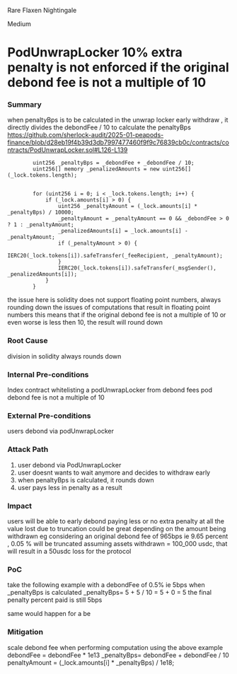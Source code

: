 Rare Flaxen Nightingale

Medium

# PodUnwrapLocker 10% extra penalty is not enforced if the original debond fee is not a multiple of 10

### Summary

when penaltyBps is to be calculated in the unwrap locker early withdraw , it directly divides the debondFee / 10 to calculate the penaltyBps 
https://github.com/sherlock-audit/2025-01-peapods-finance/blob/d28eb19f4b39d3db7997477460f9f9c76839cb0c/contracts/contracts/PodUnwrapLocker.sol#L126-L139
```solidity
        uint256 _penaltyBps = _debondFee + _debondFee / 10;
        uint256[] memory _penalizedAmounts = new uint256[](_lock.tokens.length);


        for (uint256 i = 0; i < _lock.tokens.length; i++) {
            if (_lock.amounts[i] > 0) {
                uint256 _penaltyAmount = (_lock.amounts[i] * _penaltyBps) / 10000;
                _penaltyAmount = _penaltyAmount == 0 && _debondFee > 0 ? 1 : _penaltyAmount;
                _penalizedAmounts[i] = _lock.amounts[i] - _penaltyAmount;
                if (_penaltyAmount > 0) {
                    IERC20(_lock.tokens[i]).safeTransfer(_feeRecipient, _penaltyAmount);
                }
                IERC20(_lock.tokens[i]).safeTransfer(_msgSender(), _penalizedAmounts[i]);
            }
        }
```
the issue here is solidity does not support floating point numbers, always rounding down the issues of computations that result in floating point numbers 
this means that if the original debond fee is not a multiple of 10 or even worse is less then 10, the result will round down 

### Root Cause

division in solidity always rounds down 

### Internal Pre-conditions

Index contract whitelisting a podUnwrapLocker from debond fees 
pod debond fee is not a multiple of 10 

### External Pre-conditions

users debond via podUnwrapLocker 

### Attack Path

1. user debond via PodUnwrapLocker 
2. user doesnt wants to wait anymore and decides to withdraw early 
3. when penaltyBps is calculated, it rounds down 
4. user pays less in penalty as a result

### Impact

users will be able to early debond paying less or no extra penalty at all 
the value lost due to truncation could be great depending on the amount being withdrawn 
eg considering an original debond fee of 965bps ie 9.65 percent , 0.05 % will be truncated 
assuming assets withdrawn = 100_000 usdc, that will result in a 50usdc loss for the protocol 

### PoC

take the following example with a debondFee of 0.5% ie 5bps 
when _penaltyBps is calculated 
_penaltyBps= 5 + 5 / 10  = 5 + 0 = 5
the final penalty percent paid is still 5bps 

same would happen for a be

### Mitigation

scale debond fee when performing computation 
using the above example 
debondFee = debondFee * 1e13
_penaltyBps= debondFee + debondFee / 10 
penaltyAmount = (_lock.amounts[i] * _penaltyBps) /
                    1e18;
